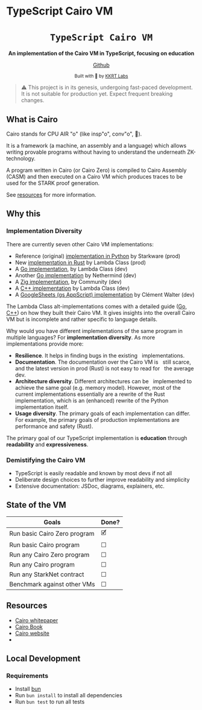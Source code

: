 # TypeScript Cairo VM

<div align="center">
  <h1><code>TypeScript Cairo VM</code></h1>

<strong>An implementation of the Cairo VM in TypeScript, focusing on
education</strong>

[Github](https://github.com/kkrt-labs/cairo-vm-ts)

<sub>Built with 🥕 by <a href="https://twitter.com/KakarotZkEvm">KKRT
Labs</a></sub>

</div>

> ⚠️ This project is in its genesis, undergoing fast-paced development. It is
> not suitable for production yet. Expect frequent breaking changes.

## What is Cairo

Cairo stands for CPU AIR "o" (like insp"o", conv"o", 🤔).

It is a framework (a machine, an assembly and a language) which allows writing
provable programs without having to understand the underneath ZK-technology.

A program written in Cairo (or Cairo Zero) is compiled to Cairo Assembly (CASM)
and then executed on a Cairo VM which produces traces to be used for the STARK
proof generation.

See [resources](#resources) for more information.

## Why this

### Implementation Diversity

There are currently seven other Cairo VM implementations:

- Reference (original)
  [implementation in Python](https://github.com/starkware-libs/cairo-lang) by
  Starkware (prod)
- New [implementation in Rust](https://github.com/lambdaclass/cairo-vm) by
  Lambda Class (prod)
- A [Go implementation](https://github.com/lambdaclass/cairo-vm_in_go), by
  Lambda Class (dev)
- Another [Go implementation](https://github.com/NethermindEth/cairo-vm-go) by
  Nethermind (dev)
- A
  [Zig implementation](https://github.com/keep-starknet-strange/ziggy-starkdust),
  by Community (dev)
- A [C++ implementation](https://github.com/lambdaclass/cairo-vm.c) by Lambda
  Class (dev)
- A
  [GoogleSheets (gs AppScript) implementation](https://github.com/ClementWalter/cairo-vm-gs)
  by Clément Walter (dev)

The Lambda Class alt-implementations comes with a detailed guide
([Go](https://github.com/lambdaclass/cairo-vm_in_go/blob/main/README.md#documentation),
[C++](https://github.com/lambdaclass/cairo-vm.c?tab=readme-ov-file#documentation))
on how they built their Cairo VM. It gives insights into the overall Cairo VM
but is incomplete and rather specific to language details.

Why would you have different implementations of the same program in multiple
languages? For **implementation diversity**. As more implementations provide
more:

- **Resilience**. It helps in finding bugs in the existing   implementations.
- **Documentation**. The documentation over the Cairo VM is   still scarce, and
  the latest version in prod (Rust) is not easy to read for   the average dev.
- **Architecture diversity**. Different architectures can be   implemented to
  achieve the same goal (e.g. memory model). However, most of the current
  implementations essentially are a rewrite of the Rust implementation, which is
  an (enhanced) rewrite of the Python implementation itself.
- **Usage diversity**. The primary goals of each implementation can differ. For
  example, the primary goals of production implementations are performance and
  safety (Rust).

The primary goal of our TypeScript implementation is **education** through
**readability** and **expressiveness**.

### Demistifying the Cairo VM

- TypeScript is easily readable and known by most devs if not all
- Deliberate design choices to further improve readability and simplicity
- Extensive documentation: JSDoc, diagrams, explainers, etc.

## State of the VM

| Goals                        | Done? |
| ---------------------------- | ----- |
| Run basic Cairo Zero program | 🗹     |
| Run basic Cairo program      | ☐     |
| Run any Cairo Zero program   | ☐     |
| Run any Cairo program        | ☐     |
| Run any StarkNet contract    | ☐     |
| Benchmark against other VMs  | ☐     |

<!-- TODO: Add the state of each section of the VM and a small explainer of their purpose (VM core, hints, builtins, runner...) -->

<!-- TODO: Add a Benchmark section when process is nailed -->

## Resources

- [Cairo whitepaper](https://eprint.iacr.org/2021/1063)
- [Cairo Book](https://book.cairo-lang.org/)
- [Cairo website](https://www.cairo-lang.org/)
-

## Local Development

### Requirements

- Install [bun](https://bun.sh/)
- Run `bun install` to install all dependencies
- Run `bun test` to run all tests

<!-- TODO: Add Project Guidelines -->
